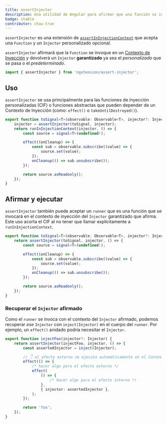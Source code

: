 ```yaml
---
title: assertInjector
description: Una utilidad de Angular para afirmar que una función se invoca en un contexto de inyección y devolver el Injector garantizado.
badge: stable
contributor: chau-tran
---
```


`assertInjector` es una extensión de [`assertInInjectionContext`](https://angular.io/api/core/assertInInjectionContext) que acepta una `Function` y un `Injector` personalizado opcional.

`assertInjector` afirmará que la `Function` se invoque en un [Contexto de Inyección](https://angular.io/guide/dependency-injection-context) y devolverá un `Injector` **garantizado** ya sea el _personalizado_ que se pasa o el _predeterminado_.

```ts
import { assertInjector } from 'ngxtension/assert-injector';
```

## Uso

`assertInjector` se usa principalmente para las funciones de inyección personalizadas (CIF) o funciones abstractas que pueden depender de un Contexto de Inyección (como: `effect()` o `takeUntilDestroyed()`).

```ts
export function toSignal<T>(observable: Observable<T>, injector?: Injector): Signal<T> {
	injector = assertInjector(toSignal, injector);
	return runInInjectionContext(injector, () => {
		const source = signal<T>(undefined!);

		effect((onCleanup) => {
			const sub = observable.subscribe((value) => {
				source.set(value);
			});
			onCleanup(() => sub.unsubscribe());
		});

		return source.asReadonly();
	});
}
```

## Afirmar y ejecutar

`assertInjector` también puede aceptar un `runner` que es una función que se invocará en el contexto de inyección del `Injector` garantizado que afirma. Este uso acorta el CIF al no tener que llamar explícitamente a `runInInjectionContext`.

```ts
export function toSignal<T>(observable: Observable<T>, injector?: Injector): Signal<T> {
	return assertInjector(toSignal, injector, () => {
		const source = signal<T>(undefined!);

		effect((onCleanup) => {
			const sub = observable.subscribe((value) => {
				source.set(value);
			});
			onCleanup(() => sub.unsubscribe());
		});

		return source.asReadonly();
	});
}
```

### Recuperar el `Injector` afirmado

Como el `runner` se invoca con el contexto del `Injector` afirmado, podemos recuperar _ese_ `Injector` con `inject(Injector)` en el cuerpo del `runner`. Por ejemplo, un `effect()` anidado podría necesitar el `Injector`.

```ts
export function injectFoo(injector?: Injector) {
	return assertInjector(injectFoo, injector, () => {
		const assertedInjector = inject(Injector);

		// 👇 el efecto externo se ejecuta automáticamente en el Contexto de Inyección
		effect(() => {
			/* hacer algo para el efecto externo */
			effect(
				() => {
					/* hacer algo para el efecto interno */
				},
				{ injector: assertedInjector },
			);
		});

		return 'foo';
	});
}
```
